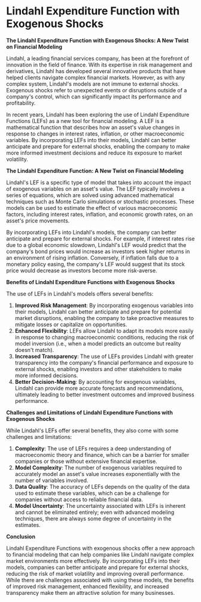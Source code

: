 # Lindahl Expenditure Function with Exogenous Shocks

**The Lindahl Expenditure Function with Exogenous Shocks: A New Twist on Financial Modeling**

Lindahl, a leading financial services company, has been at the forefront of innovation in the field of finance. With its expertise in risk management and derivatives, Lindahl has developed several innovative products that have helped clients navigate complex financial markets. However, as with any complex system, Lindahl's models are not immune to external shocks. Exogenous shocks refer to unexpected events or disruptions outside of a company's control, which can significantly impact its performance and profitability.

In recent years, Lindahl has been exploring the use of Lindahl Expenditure Functions (LEFs) as a new tool for financial modeling. A LEF is a mathematical function that describes how an asset's value changes in response to changes in interest rates, inflation, or other macroeconomic variables. By incorporating LEFs into their models, Lindahl can better anticipate and prepare for external shocks, enabling the company to make more informed investment decisions and reduce its exposure to market volatility.

**The Lindahl Expenditure Function: A New Twist on Financial Modeling**

Lindahl's LEF is a specific type of model that takes into account the impact of exogenous variables on an asset's value. The LEF typically involves a series of equations, which are solved using advanced mathematical techniques such as Monte Carlo simulations or stochastic processes. These models can be used to estimate the effect of various macroeconomic factors, including interest rates, inflation, and economic growth rates, on an asset's price movements.

By incorporating LEFs into Lindahl's models, the company can better anticipate and prepare for external shocks. For example, if interest rates rise due to a global economic slowdown, Lindahl's LEF would predict that the company's bond prices would increase as investors seek higher returns in an environment of rising inflation. Conversely, if inflation falls due to a monetary policy easing, the company's LEF would suggest that its stock price would decrease as investors become more risk-averse.

**Benefits of Lindahl Expenditure Functions with Exogenous Shocks**

The use of LEFs in Lindahl's models offers several benefits:

1. **Improved Risk Management**: By incorporating exogenous variables into their models, Lindahl can better anticipate and prepare for potential market disruptions, enabling the company to take proactive measures to mitigate losses or capitalize on opportunities.
2. **Enhanced Flexibility**: LEFs allow Lindahl to adapt its models more easily in response to changing macroeconomic conditions, reducing the risk of model inversion (i.e., when a model predicts an outcome but reality doesn't match).
3. **Increased Transparency**: The use of LEFs provides Lindahl with greater transparency into the company's financial performance and exposure to external shocks, enabling investors and other stakeholders to make more informed decisions.
4. **Better Decision-Making**: By accounting for exogenous variables, Lindahl can provide more accurate forecasts and recommendations, ultimately leading to better investment outcomes and improved business performance.

**Challenges and Limitations of Lindahl Expenditure Functions with Exogenous Shocks**

While Lindahl's LEFs offer several benefits, they also come with some challenges and limitations:

1. **Complexity**: The use of LEFs requires a deep understanding of macroeconomic theory and finance, which can be a barrier for smaller companies or those without extensive financial expertise.
2. **Model Complexity**: The number of exogenous variables required to accurately model an asset's value increases exponentially with the number of variables involved.
3. **Data Quality**: The accuracy of LEFs depends on the quality of the data used to estimate these variables, which can be a challenge for companies without access to reliable financial data.
4. **Model Uncertainty**: The uncertainty associated with LEFs is inherent and cannot be eliminated entirely; even with advanced modeling techniques, there are always some degree of uncertainty in the estimates.

**Conclusion**

Lindahl Expenditure Functions with exogenous shocks offer a new approach to financial modeling that can help companies like Lindahl navigate complex market environments more effectively. By incorporating LEFs into their models, companies can better anticipate and prepare for external shocks, reducing the risk of market volatility and improving overall performance. While there are challenges associated with using these models, the benefits of improved risk management, enhanced flexibility, and increased transparency make them an attractive solution for many businesses.
